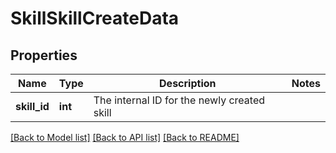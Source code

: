 # SkillSkillCreateData

## Properties
Name | Type | Description | Notes
------------ | ------------- | ------------- | -------------
**skill_id** | **int** | The internal ID for the newly created skill | 

[[Back to Model list]](../README.md#documentation-for-models) [[Back to API list]](../README.md#documentation-for-api-endpoints) [[Back to README]](../README.md)


